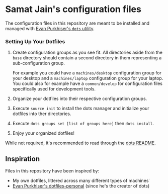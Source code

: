 # Samat Jain's configuration files

The configuration files in this repository are meant to be installed and managed with
[Evan Purkhiser's `dots` utility](https://github.com/EvanPurkhiser/dots).

### Setting Up Your Dotfiles

 1. Create configuration groups as you see fit. All directories aside from the
    `base` directory should contain a second directory in them representing a
    sub-configuration group.

    For example you could have a `machines/desktop` configuration group for
    your desktop and a `machines/laptop` configuration group for your laptop.
    You could also for example have a `common/develop` for configuration files
    specifically used for development tools.

 2. Organize your dotfiles into their respective configuration groups.

 3. Execute `source init` to install the dots manager and initialize your
    dotfiles into ther directories.

 4. Execute `dots groups set [list of groups here]` then `dots install`.

 5. Enjoy your organized dotfiles!


While not required, it's recommended to read through the [dots
README](https://github.com/EvanPurkhiser/dots/blob/master/README.md).

## Inspiration

Files in this repository have been inspired by:

 * My own dotfiles, littered across many different types of machines˙
 * [Evan Purkhiser's dotfiles-personal](https://github.com/EvanPurkhiser/dots-personal/) (since he's the creator of dots)
